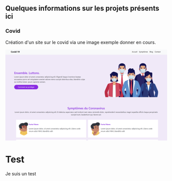 ## Quelques informations sur les projets présents ici

### Covid

Création d'un site sur le covid via une image exemple donner en cours.

![images-exemples](./images/covid-exemple.png)

<h1 display="flex" justify-content="center">Test</h1>

<p justify-content="center">Je suis un test</p>

